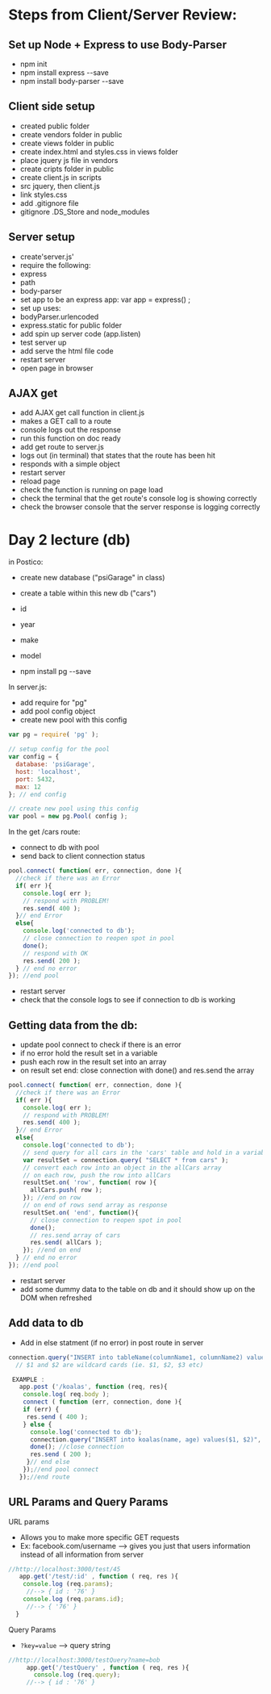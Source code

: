 Steps from Client/Server Review:
===


Set up Node + Express to use Body-Parser
---
- npm init
- npm install express --save
- npm install body-parser --save

Client side setup
---
- created public folder
- create vendors folder in public
- create views folder in public
- create index.html and styles.css in views folder
- place jquery js file in vendors
- create cripts folder in public
- create client.js in scripts
- src jquery, then client.js
- link styles.css
- add .gitignore file
- gitignore .DS_Store and node_modules

Server setup
---
- create'server.js'
- require the following:
 - express
 - path
 - body-parser
- set app to be an express app: var app = express() ;
- set up uses:
 - bodyParser.urlencoded
 - express.static for public folder
- add spin up server code (app.listen)
- test server up
- add serve the html file code
- restart server
- open page in browser

AJAX get
---
- add AJAX get call function in client.js
 - makes a GET call to a route
 - console logs out the response
- run this function on doc ready
- add get route to server.js
 - logs out (in terminal) that states that the route has been hit
 - responds with a simple object
- restart server
- reload page
- check the function is running on page load
- check the terminal that the get route's console log is showing correctly
- check the browser console that the server response is logging correctly

Day 2 lecture (db)
===

in Postico:

- create new database ("psiGarage" in class)
- create a table within this new db ("cars")
 - id
 - year
 - make
 - model

- npm install pg --save

In server.js:
- add require for "pg"
- add pool config object
- create new pool with this config

```javascript
var pg = require( 'pg' );

// setup config for the pool
var config = {
  database: 'psiGarage',
  host: 'localhost',
  port: 5432,
  max: 12
}; // end config

// create new pool using this config
var pool = new pg.Pool( config );
```

In the get /cars route:

- connect to db with pool
- send back to client connection status

```javascript
pool.connect( function( err, connection, done ){
  //check if there was an Error
  if( err ){
    console.log( err );
    // respond with PROBLEM!
    res.send( 400 );
  }// end Error
  else{
    console.log('connected to db');
    // close connection to reopen spot in pool
    done();
    // respond with OK
    res.send( 200 );
  } // end no error
}); //end pool
```

- restart server
- check that the console logs to see if connection to db is working

Getting data from the db:
---

- update pool connect to check if there is an error
- if no error hold the result set in a variable
- push each row in the result set into an array
- on result set end: close connection with done() and res.send the array

```javascript
pool.connect( function( err, connection, done ){
  //check if there was an Error
  if( err ){
    console.log( err );
    // respond with PROBLEM!
    res.send( 400 );
  }// end Error
  else{
    console.log('connected to db');
    // send query for all cars in the 'cars' table and hold in a variable (resultSet)
    var resultSet = connection.query( "SELECT * from cars" );
    // convert each row into an object in the allCars array
    // on each row, push the row into allCars
    resultSet.on( 'row', function( row ){
      allCars.push( row );
    }); //end on row
    // on end of rows send array as response
    resultSet.on( 'end', function(){
      // close connection to reopen spot in pool
      done();
      // res.send array of cars
      res.send( allCars );
    }); //end on end
  } // end no error
}); //end pool
```

- restart server
- add some dummy data to the table on db and it should show up on the DOM when refreshed

Add data to db
---
- Add in else statment (if no error) in post route in server
```javascript
connection.query("INSERT into tableName(columnName1, columnName2) values($1, $2)", [ req.body.objectKeyName1, req.body.objectKeyName1] );
  // $1 and $2 are wildcard cards (ie. $1, $2, $3 etc)

 EXAMPLE : 
   app.post ('/koalas', function (req, res){
    console.log( req.body );
    connect ( function (err, connection, done ){
    if (err) {
     res.send ( 400 );
    } else {
      console.log('connected to db');
      connection.query("INSERT into koalas(name, age) values($1, $2)", [ req.body.name, req.body.age] );
      done(); //close connection
      res.send ( 200 );
     }// end else
    });//end pool connect
   });//end route
```
 URL Params and Query Params
 ---
 URL params
 - Allows you to make more specific GET requests
 - Ex: facebook.com/username --> gives you just that users information instead of all information from server
```javascript
//http://localhost:3000/test/45
   app.get('/test/:id' , function ( req, res ){
    console.log (req.params);
     //--> { id : '76' }
    console.log (req.params.id);
     //--> { '76' }
  }

```

Query Params
 - ```?key=value``` --> query string

```javascript
//http://localhost:3000/testQuery?name=bob
     app.get('/testQuery' , function ( req, res ){
       console.log (req.query);
     //--> { id : '76' }

```
